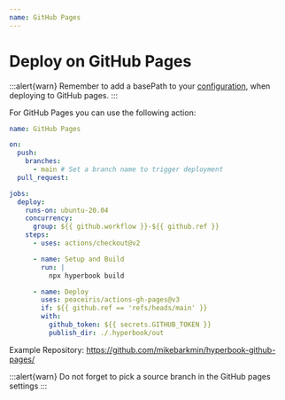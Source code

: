 ```yaml
---
name: GitHub Pages
---
```


# Deploy on GitHub Pages

:::alert{warn}
Remember to add a basePath to your [configuration](/configuration/book), when deploying to GitHub pages.
:::

For GitHub Pages you can use the following action:

```yaml
name: GitHub Pages

on:
  push:
    branches:
      - main # Set a branch name to trigger deployment
  pull_request:

jobs:
  deploy:
    runs-on: ubuntu-20.04
    concurrency:
      group: ${{ github.workflow }}-${{ github.ref }}
    steps:
      - uses: actions/checkout@v2

      - name: Setup and Build
        run: |
          npx hyperbook build

      - name: Deploy
        uses: peaceiris/actions-gh-pages@v3
        if: ${{ github.ref == 'refs/heads/main' }}
        with:
          github_token: ${{ secrets.GITHUB_TOKEN }}
          publish_dir: ./.hyperbook/out
```

Example Repository: https://github.com/mikebarkmin/hyperbook-github-pages/

:::alert{warn}
Do not forget to pick a source branch in the GitHub pages settings
:::
